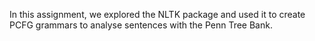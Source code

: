 In this assignment, we explored the NLTK package and used it to create PCFG grammars to analyse sentences with the Penn Tree Bank.
